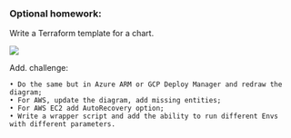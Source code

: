 ### Optional homework:

Write a Terraform template for a chart.

![](https://i.imgur.com/0p70xP7.png[/img])

Add. challenge:
```
• Do the same but in Azure ARM or GCP Deploy Manager and redraw the diagram;
• For AWS, update the diagram, add missing entities;
• For AWS EC2 add AutoRecovery option;
• Write a wrapper script and add the ability to run different Envs with different parameters.
```
